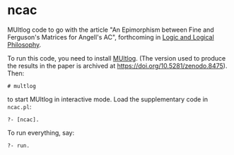 # ncac

MUltlog code to go with the article "An Epimorphism between Fine and
Ferguson's Matrices for Angell's AC", forthcoming in [Logic and Logical
Philosophy](https://apcz.umk.pl/LLP/index).

To run this code, you need to install
[MUltlog](https://logic.at/multlog). (The version used to produce the
results in the paper is archived at
https://doi.org/10.5281/zenodo.8475). Then:
```
# multlog
```
to start MUltlog in interactive mode. Load the supplementary code in
`ncac.pl`:
```
?- [ncac].
```
To run everything, say:
```
?- run.
```
